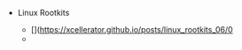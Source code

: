 * Linux Rootkits

  - [](https://xcellerator.github.io/posts/linux_rootkits_06/0
  - [](https://github.com/xcellerator/linux_kernel_hacking)
